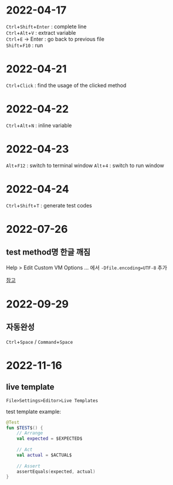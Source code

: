 # 2022-04-17
`Ctrl`+`Shift`+`Enter` : complete line  
`Ctrl`+`Alt`+`V` : extract variable  
`Ctrl`+`E` -> Enter : go back to previous file  
`Shift`+`F10` : run  

# 2022-04-21
`Ctrl`+`Click` : find the usage of the clicked method

# 2022-04-22
`Ctrl`+`Alt`+`N` : inline variable

# 2022-04-23
`Alt`+`F12` : switch to terminal window
`Alt`+`4` : switch to run window

# 2022-04-24
`Ctrl`+`Shift`+`T` : generate test codes

# 2022-07-26
## test method명 한글 깨짐
Help > Edit Custom VM Options ... 에서 `-Dfile.encoding=UTF-8` 추가

[참고](https://itchipmunk.tistory.com/421)

# 2022-09-29
## 자동완성
`Ctrl`+`Space` / `Command`+`Space`

# 2022-11-16
## live template
`File>Settings>Editor>Live Templates`

test template example:

```kotlin
@Test
fun $TEST$() {
    // Arrange
    val expected = $EXPECTED$
    
    // Act
    val actual = $ACTUAL$
    
    // Assert
    assertEquals(expected, actual)
}
```
